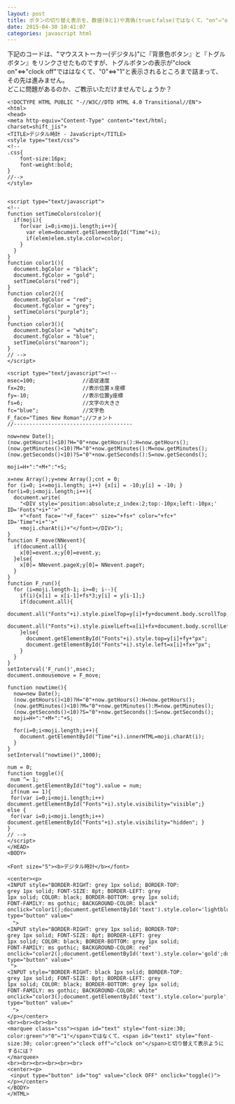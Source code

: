 ```yaml
---
layout: post
title: ボタンの切り替え表示を、数値(0と1)や真偽(trueとfalse)ではなくて、"on"⇔"off"と切り替えるには？
date: 2015-04-30 10:41:07
categories: javascript html
---
```

<!-- {% raw %} -->
<p>下記のコードは、"マウスストーカー(デジタル)"に『背景色ボタン』と『トグルボタン』をリンクさせたものですが、トグルボタンの表示が"clock on"⇔"clock off"でははなくて、"0"⇔"1"と表示されるところまで詰まって、その先は進みません。<br>
どこに問題があるのか、ご教示いただけませんでしょうか？</p>

<pre><code>&lt;!DOCTYPE HTML PUBLIC "-//W3C//DTD HTML 4.0 Transitional//EN"&gt;
&lt;html&gt;
&lt;head&gt;
&lt;meta http-equiv="Content-Type" content="text/html; charset=shift_jis"&gt; 
&lt;TITLE&gt;デジタル時計 - JavaScript&lt;/TITLE&gt;
&lt;style type="text/css"&gt;
&lt;!--
.css{
    font-size:16px; 
    font-weight:bold;       
}
//--&gt;
&lt;/style&gt;


&lt;script type="text/javascript"&gt; 
&lt;!--
function setTimeColors(color){
  if(moji){
    for(var i=0;i&lt;moji.length;i++){
      var elem=document.getElementById("Time"+i);
      if(elem)elem.style.color=color;
    }
  }
}
function color1(){
  document.bgColor = "black";  
  document.fgColor = "gold";
  setTimeColors("red");
}
function color2(){
  document.bgColor = "red";
  document.fgColor = "grey";
  setTimeColors("purple");
}
function color3(){
  document.bgColor = "white";
  document.fgColor = "blue";
  setTimeColors("maroon");
}
// --&gt;
&lt;/script&gt;

&lt;script type="text/javascript"&gt;&lt;!--
msec=100;               //追従速度
fx=20;                  //表示位置ｘ座標
fy=-10;                 //表示位置y座標
fs=6;                   //文字の大きさ
fc="blue";              //文字色
F_face="Times New Roman";//フォント
//--------------------------------------

now=new Date();
(now.getHours()&lt;10)?H="0"+now.getHours():H=now.getHours();
(now.getMinutes()&lt;10)?M="0"+now.getMinutes():M=now.getMinutes();
(now.getSeconds()&lt;10)?S="0"+now.getSeconds():S=now.getSeconds();

moji=H+":"+M+":"+S;

x=new Array();y=new Array();cnt = 0;
for (i=0; i&lt;=moji.length; i++) {x[i] = -10;y[i] = -10; }
for(i=0;i&lt;moji.length;i++){
  document.write(
    "&lt;DIV style='position:absolute;z_index:2;top:-10px;left:-10px;' ID='Fonts"+i+"'&gt;"
    +"&lt;font face='"+F_face+"' size="+fs+" color="+fc+" ID='Time"+i+"'&gt;"
    +moji.charAt(i)+"&lt;/font&gt;&lt;/DIV&gt;");
}
function F_move(NNevent){
  if(document.all){
    x[0]=event.x;y[0]=event.y;
  }else{
    x[0]= NNevent.pageX;y[0]= NNevent.pageY;
  }
}
function F_run(){
  for (i=moji.length-1; i&gt;=0; i--){
    if(i){x[i] = x[i-1]+fs*3;y[i] = y[i-1];}
    if(document.all){
      document.all("Fonts"+i).style.pixelTop=y[i]+fy+document.body.scrollTop;
      document.all("Fonts"+i).style.pixelLeft=x[i]+fx+document.body.scrollLeft;
    }else{
      document.getElementById("Fonts"+i).style.top=y[i]+fy+"px";
      document.getElementById("Fonts"+i).style.left=x[i]+fx+"px";
    }
  }
}
setInterval('F_run()',msec);
document.onmousemove = F_move;

function nowtime(){
  now=new Date();
  (now.getHours()&lt;10)?H="0"+now.getHours():H=now.getHours();
  (now.getMinutes()&lt;10)?M="0"+now.getMinutes():M=now.getMinutes();
  (now.getSeconds()&lt;10)?S="0"+now.getSeconds():S=now.getSeconds();
  moji=H+":"+M+":"+S;

  for(i=0;i&lt;moji.length;i++){
    document.getElementById("Time"+i).innerHTML=moji.charAt(i);
  }
}
setInterval("nowtime()",1000);

num = 0;
function toggle(){
 num ^= 1; 
document.getElementById("tog").value = num;
 if(num == 1){ 
 for(var i=0;i&lt;moji.length;i++)
document.getElementById("Fonts"+i).style.visibility="visible";} 
else { 
 for(var i=0;i&lt;moji.length;i++)
document.getElementById("Fonts"+i).style.visibility="hidden"; }
}
// --&gt;
&lt;/script&gt;
&lt;/HEAD&gt;
&lt;BODY&gt;

&lt;Font size="5"&gt;&lt;b&gt;デジタル時計&lt;/b&gt;&lt;/font&gt; 

&lt;center&gt;&lt;p&gt;
&lt;INPUT style="BORDER-RIGHT: grey 1px solid; BORDER-TOP:
grey 1px solid; FONT-SIZE: 8pt; BORDER-LEFT: grey 
1px solid; COLOR: black; BORDER-BOTTOM: grey 1px solid;
FONT-FAMILY: ms gothic; BACKGROUND-COLOR: black"
onclick="color1();document.getElementById('text').style.color='lightblue';document.getElementById('text1').style.color='lightblue'" 
type="button" value="
　"&gt;
&lt;INPUT style="BORDER-RIGHT: grey 1px solid; BORDER-TOP:
grey 1px solid; FONT-SIZE: 8pt; BORDER-LEFT: grey
1px solid; COLOR: black; BORDER-BOTTOM: grey 1px solid;
FONT-FAMILY: ms gothic; BACKGROUND-COLOR: red"
onclick="color2();document.getElementById('text').style.color='gold';document.getElementById('text1').style.color='gold'" 
type="button" value="
 "&gt;
&lt;INPUT style="BORDER-RIGHT: black 1px solid; BORDER-TOP:
grey 1px solid; FONT-SIZE: 8pt; BORDER-LEFT: grey 
1px solid; COLOR: black; BORDER-BOTTOM: grey 1px solid;
FONT-FAMILY: ms gothic; BACKGROUND-COLOR: white"
onclick="color3();document.getElementById('text').style.color='purple';document.getElementById('text1').style.color='purple'" 
type="button" value="
　"&gt;
&lt;/p&gt;&lt;/center&gt;
&lt;br&gt;&lt;br&gt;&lt;br&gt;&lt;br&gt;
&lt;marquee class="css"&gt;&lt;span id="text" style="font-size:30; color:green"&gt;"0"⇔"1"&lt;/span&gt;ではなくて、&lt;span id="text1" style="font-size:30; color:green"&gt;"clock off"⇔"clock on"&lt;/span&gt;と切り替えて表示ようにするには？
&lt;/marquee&gt;
&lt;br&gt;&lt;br&gt;&lt;br&gt;&lt;br&gt;&lt;br&gt;&lt;br&gt;
&lt;center&gt;&lt;p&gt;
 &lt;input type="button" id="tog" value="clock OFF" onclick="toggle()"&gt;
&lt;/p&gt;&lt;/center&gt;
&lt;/BODY&gt;
&lt;/HTML&gt;
</code></pre>
<!-- {% endraw %} -->
